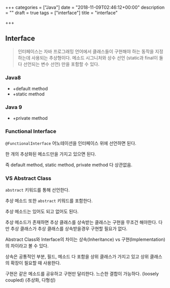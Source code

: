 +++
categories = ["Java"]
date = "2018-11-09T02:46:12+00:00"
description = ""
draft = true
tags = ["interface"]
title = "interface"

+++
## Interface

> 인터페이스는 자바 프로그래밍 언어에서 클래스들이 구현해야 하는 동작을 지정하는데 사용되는 추상형이다. 메소드 시그니처와 상수 선언 (static과 final이 둘 다 선언되는 변수 선언) 만을 포함할 수 있다.

### Java8

* +default method
* +static method

### Java 9

* +private method

### Functional Interface

`@FunctionalInterface` 어노테이션을 인터페이스 위에 선언하면 된다.

한 개의 추상화된 메소드만을 가지고 있으면 된다.

즉 default method, static method, private method 다 상관없음.

### VS Abstract Class

`abstract` 키워드를 통해 선언한다.

추상 메소드 또한 `abstract` 키워드를 포함한다.

추상 메소드는 있어도 되고 없어도 된다.

추상 메소드가 존재하면 추상 클래스를 상속받는 클래스는 구현을 무조건 해야한다. 다만 추상 클래스가 추상 클래스를 상속받을경우 구현할 필요가 없다.

Abstract Class와 Interface의 차이는 상속(Inheritance) vs 구현(Implementation) 의 차이라고 볼 수 있다.

상속은 공통적인 부분, 필드, 메소드 다 포함을 상위 클래스가 가지고 있고 상위 클래스의 확장이 필요할 때 사용한다.

 구현은 같은 메소드를 공유하고 구현만 달리한다. 느슨한 결합이 가능하다. (loosely coupled) (추상화, 다형성)